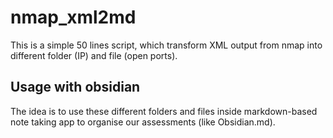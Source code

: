 # nmap_xml2md
This is a simple 50 lines script, which transform XML output from nmap into different folder (IP) and file (open ports).

## Usage with obsidian
The idea is to use these different folders and files inside markdown-based note taking app to organise our assessments (like Obsidian.md).
